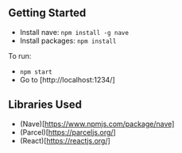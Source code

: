 

## Getting Started ##

* Install nave: `npm install -g nave`
* Install packages: `npm install` 

To run:
* `npm start` 
* Go to [http://localhost:1234/]


## Libraries Used ##
* (Nave)[https://www.npmjs.com/package/nave]
* (Parcel)[https://parceljs.org/]
* (React)[https://reactjs.org/]
